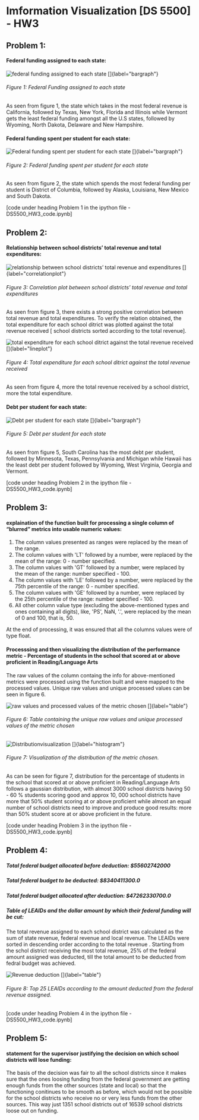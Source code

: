 # Imformation Visualization [DS 5500] - HW3

## Problem 1:

#### Federal funding assigned to each state:
![federal funding assigned to each state []{label="bargraph"}](solution_figures/Q1_FFPS.png)
###### Figure 1: Federal Funding assigned to each state
As seen from figure 1, the state which takes in the most federal revenue is California, followed by Texas, New York, Florida and Illinois while Vermont gets the least federal funding amongst all the U.S states, followed by Wyoming, North Dakota, Delaware and New Hampshire.

#### Federal funding spent per student for each state:
![Federal funding spent per student for each state []{label="bargraph"}](solution_figures/Q1_FFPSPS.png)
###### Figure 2: Federal funding spent per student for each state
As seen from figure 2, the state which spends the most federal funding per student is District of Columbia, followed by Alaska, Louisiana, New Mexico and South Dakota.

[code under heading Problem 1 in the ipython file - DS5500_HW3_code.ipynb]

## Problem 2:

#### Relationship between school districts’ total revenue and total expenditures:

![relationship between school districts’ total revenue and expenditures []{label="correlationplot"}](solution_figures/Q2_correlation.png)
###### Figure 3: Correlation plot between school districts’ total revenue and total expenditures

As seen from figure 3, there exists a strong positive correlation between total revenue and total expenditures. To verify the relation obtained, the total expenditure for each school ditrict was plotted against the total revenue received [ school districts sorted according to the total revenue].

![total expenditure for each school ditrict against the total revenue received  []{label="lineplot"}](solution_figures/Q2_relationship.png)
###### Figure 4: Total expenditure for each school ditrict against the total revenue received 

As seen from figure 4, more the total revenue received by a school district, more the total expenditure.

#### Debt per student for each state:
![Debt per student for each state []{label="bargraph"}](solution_figures/Q2_DPSFS.png)
###### Figure 5:  Debt per student for each state
As seen from figure 5, South Carolina has the most debt per student, followed by Minnesota, Texas, Pennsylvania and Michigan while Hawaii has the least debt per student followed by Wyoming, West Virginia, Georgia and Vermont.

[code under heading Problem 2 in the ipython file - DS5500_HW3_code.ipynb]

## Problem 3:

#### explaination of the function built for processing a single column of “blurred” metrics into usable numeric values:

1) The column values presented as ranges were replaced by the mean of the range.
2) The column values with 'LT' followed by a number, were replaced by the mean of the range: 0 - number specified.
3) The column values with 'GT' followed by a number, were replaced by the mean of the range: number specified - 100.
4) The column values with 'LE' followed by a number, were replaced by the  75th percentile of the range: 0 - number specified.
4) The column values with 'GE' followed by a number, were replaced by the  25th percentile of the range: number specified - 100.
5) All other column value type (excluding the above-mentioned types and ones containing all digits), like, 'PS', NaN, '.', were replaced by the mean of 0 and 100, that is, 50.

At the end of processing, it was ensured that all the columns values were of type float.

#### Processsing and then visualizing the distribution of the performance metric - Percentage of students in the school that scored at or above proficient in Reading/Language Arts

The raw values of the column containg the info for above-mentioned metrics were processed using the function built and were mapped to the processed values. Unique raw values and unique processed values can be seen in figure 6.

![raw values and processed values of the metric chosen []{label="table"}](solution_figures/Q3_value_table.png)
###### Figure 6:  Table containing the unique raw values and unique processed values of the metric chosen

![Distributionvisualization []{label="histogram"}](solution_figures/Q3_distribution.png)
###### Figure 7:  Visualization of the distribution of the metric chosen.

As can be seen for figure 7, distribution for the percentage of students in the school that scored at or above proficient in Reading/Language Arts follows a gaussian distribution, with almost 3000 school districts having 50 - 60 % students scoring good and approx 10, 000 school districts have more that 50% student scoring at or above proficient while almost an equal number of school districts need to improve and produce good results: more than 50% student score at or above proficient in the future.

[code under heading Problem 3 in the ipython file - DS5500_HW3_code.ipynb]

## Problem 4:

##### Total federal budget allocated before deduction: $55602742000
##### Total federal budget to be deducted: $8340411300.0
##### Total federal budget allocated after deduction: $47262330700.0

##### Table of LEAIDs and the dollar amount by which their federal funding will be cut:

The total revenue assigned to each school district was calculated as the sum of state revenue, federal revenue and local revenue. The LEAIDs were sorted in descending order according to the total revenue . Starting from the schol district receiving the most total revenue, 25% of the federal amount assigned was deducted, till the total amount to be deducted from fedral budget was achieved.

![Revenue deduction []{label="table"}](solution_figures/Q4_revenue_table.png)
###### Figure 8:  Top 25 LEAIDs according to the amount deducted from the federal revenue assigned.

[code under heading Problem 4 in the ipython file - DS5500_HW3_code.ipynb]

## Problem 5:

#### statement for the supervisor justifying the decision on which school districts will lose funding:

The basis of the decision was fair to all the school districts since it makes sure that the ones loosing funding from the federal government are getting enough funds from the other sources (state and local) so that the functioning conitinues to be smooth as before, which would not be possible for the school districts who receive no or very less funds from the other sources. This way just 1351 school districts out of 16539 school districts loose out on funding. 
